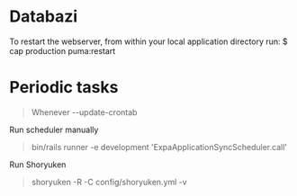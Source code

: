 # Databazi

To restart the webserver, from within your local application directory run:
$ cap production puma:restart

# Periodic tasks

> Whenever --update-crontab

Run scheduler manually
>  bin/rails runner -e development 'ExpaApplicationSyncScheduler.call'

Run Shoryuken
> shoryuken -R -C config/shoryuken.yml -v
